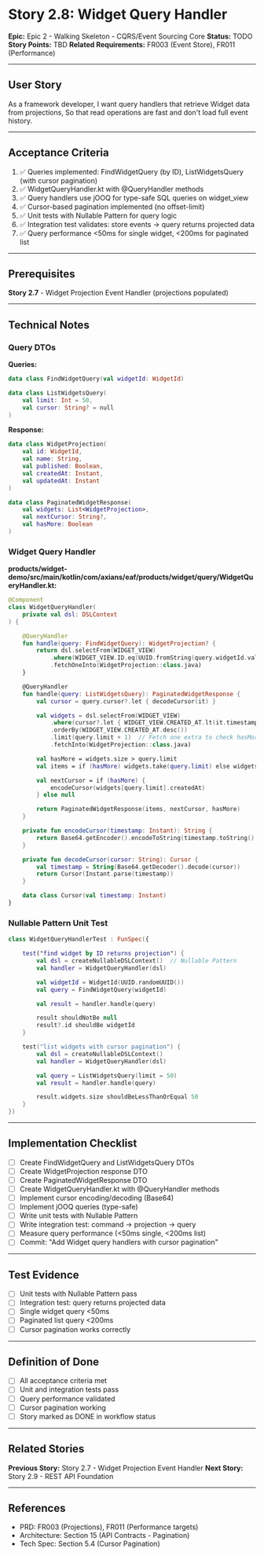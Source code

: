 # Story 2.8: Widget Query Handler

**Epic:** Epic 2 - Walking Skeleton - CQRS/Event Sourcing Core
**Status:** TODO
**Story Points:** TBD
**Related Requirements:** FR003 (Event Store), FR011 (Performance)

---

## User Story

As a framework developer,
I want query handlers that retrieve Widget data from projections,
So that read operations are fast and don't load full event history.

---

## Acceptance Criteria

1. ✅ Queries implemented: FindWidgetQuery (by ID), ListWidgetsQuery (with cursor pagination)
2. ✅ WidgetQueryHandler.kt with @QueryHandler methods
3. ✅ Query handlers use jOOQ for type-safe SQL queries on widget_view
4. ✅ Cursor-based pagination implemented (no offset-limit)
5. ✅ Unit tests with Nullable Pattern for query logic
6. ✅ Integration test validates: store events → query returns projected data
7. ✅ Query performance <50ms for single widget, <200ms for paginated list

---

## Prerequisites

**Story 2.7** - Widget Projection Event Handler (projections populated)

---

## Technical Notes

### Query DTOs

**Queries:**
```kotlin
data class FindWidgetQuery(val widgetId: WidgetId)

data class ListWidgetsQuery(
    val limit: Int = 50,
    val cursor: String? = null
)
```

**Response:**
```kotlin
data class WidgetProjection(
    val id: WidgetId,
    val name: String,
    val published: Boolean,
    val createdAt: Instant,
    val updatedAt: Instant
)

data class PaginatedWidgetResponse(
    val widgets: List<WidgetProjection>,
    val nextCursor: String?,
    val hasMore: Boolean
)
```

### Widget Query Handler

**products/widget-demo/src/main/kotlin/com/axians/eaf/products/widget/query/WidgetQueryHandler.kt:**
```kotlin
@Component
class WidgetQueryHandler(
    private val dsl: DSLContext
) {

    @QueryHandler
    fun handle(query: FindWidgetQuery): WidgetProjection? {
        return dsl.selectFrom(WIDGET_VIEW)
            .where(WIDGET_VIEW.ID.eq(UUID.fromString(query.widgetId.value)))
            .fetchOneInto(WidgetProjection::class.java)
    }

    @QueryHandler
    fun handle(query: ListWidgetsQuery): PaginatedWidgetResponse {
        val cursor = query.cursor?.let { decodeCursor(it) }

        val widgets = dsl.selectFrom(WIDGET_VIEW)
            .where(cursor?.let { WIDGET_VIEW.CREATED_AT.lt(it.timestamp) } ?: noCondition())
            .orderBy(WIDGET_VIEW.CREATED_AT.desc())
            .limit(query.limit + 1)  // Fetch one extra to check hasMore
            .fetchInto(WidgetProjection::class.java)

        val hasMore = widgets.size > query.limit
        val items = if (hasMore) widgets.take(query.limit) else widgets

        val nextCursor = if (hasMore) {
            encodeCursor(widgets[query.limit].createdAt)
        } else null

        return PaginatedWidgetResponse(items, nextCursor, hasMore)
    }

    private fun encodeCursor(timestamp: Instant): String {
        return Base64.getEncoder().encodeToString(timestamp.toString().toByteArray())
    }

    private fun decodeCursor(cursor: String): Cursor {
        val timestamp = String(Base64.getDecoder().decode(cursor))
        return Cursor(Instant.parse(timestamp))
    }

    data class Cursor(val timestamp: Instant)
}
```

### Nullable Pattern Unit Test

```kotlin
class WidgetQueryHandlerTest : FunSpec({

    test("find widget by ID returns projection") {
        val dsl = createNullableDSLContext()  // Nullable Pattern
        val handler = WidgetQueryHandler(dsl)

        val widgetId = WidgetId(UUID.randomUUID())
        val query = FindWidgetQuery(widgetId)

        val result = handler.handle(query)

        result shouldNotBe null
        result?.id shouldBe widgetId
    }

    test("list widgets with cursor pagination") {
        val dsl = createNullableDSLContext()
        val handler = WidgetQueryHandler(dsl)

        val query = ListWidgetsQuery(limit = 50)
        val result = handler.handle(query)

        result.widgets.size shouldBeLessThanOrEqual 50
    }
})
```

---

## Implementation Checklist

- [ ] Create FindWidgetQuery and ListWidgetsQuery DTOs
- [ ] Create WidgetProjection response DTO
- [ ] Create PaginatedWidgetResponse DTO
- [ ] Create WidgetQueryHandler.kt with @QueryHandler methods
- [ ] Implement cursor encoding/decoding (Base64)
- [ ] Implement jOOQ queries (type-safe)
- [ ] Write unit tests with Nullable Pattern
- [ ] Write integration test: command → projection → query
- [ ] Measure query performance (<50ms single, <200ms list)
- [ ] Commit: "Add Widget query handlers with cursor pagination"

---

## Test Evidence

- [ ] Unit tests with Nullable Pattern pass
- [ ] Integration test: query returns projected data
- [ ] Single widget query <50ms
- [ ] Paginated list query <200ms
- [ ] Cursor pagination works correctly

---

## Definition of Done

- [ ] All acceptance criteria met
- [ ] Unit and integration tests pass
- [ ] Query performance validated
- [ ] Cursor pagination working
- [ ] Story marked as DONE in workflow status

---

## Related Stories

**Previous Story:** Story 2.7 - Widget Projection Event Handler
**Next Story:** Story 2.9 - REST API Foundation

---

## References

- PRD: FR003 (Projections), FR011 (Performance targets)
- Architecture: Section 15 (API Contracts - Pagination)
- Tech Spec: Section 5.4 (Cursor Pagination)
